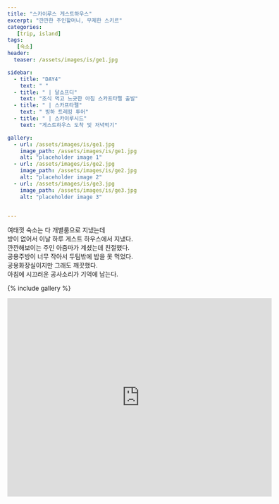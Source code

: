 ```yaml
---
title: "스카이루스 게스트하우스"
excerpt: "깐깐한 주인할머니, 무제한 스키르"
categories:
   [trip, island]
tags:
   [숙소]
header:
  teaser: /assets/images/is/ge1.jpg

sidebar:
  - title: "DAY4"
    text: " "
  - title: " | 달쇼프디"
    text: "조식 먹고 느긋한 아침 스카프타펠 출발"
  - title: " | 스카프타펠"
    text: " 빙하 트레킹 투어"
  - title: " | 스카이루시드"
    text: "게스트하우스 도착 및 저녁먹기"

gallery:
  - url: /assets/images/is/ge1.jpg
    image_path: /assets/images/is/ge1.jpg
    alt: "placeholder image 1"
  - url: /assets/images/is/ge2.jpg
    image_path: /assets/images/is/ge2.jpg
    alt: "placeholder image 2"
  - url: /assets/images/is/ge3.jpg
    image_path: /assets/images/is/ge3.jpg
    alt: "placeholder image 3"


---
```

여태껏 숙소는 다 개별룸으로 지냈는데  
방이 없어서 이날 하루 게스트 하우스에서 지냈다.  
깐깐해보이는 주인 아줌마가 계셨는데 친절했다.  
공용주방이 너무 작아서 두팀밖에 밥을 못 먹었다.  
공용화장실이지만 그래도 깨끗했다.  
아침에 시끄러운 공사소리가 기억에 남는다.  

{% include gallery  %}
<iframe src="https://www.google.com/maps/embed?pb=!1m27!1m12!1m3!1d375940.2071939442!2d-17.6044811089338!3d64.03554429869675!2m3!1f0!2f0!3f0!3m2!1i1024!2i768!4f13.1!4m12!3e0!4m4!1s0x0%3A0xd47cf30a57e565ea!3m2!1d64.016205!2d-16.9667285!4m5!1s0x48cfd204c28a3b7b%3A0xc0d8f68f87d104ae!2z7Iqk7Lm07J2066Oo7Iuc65OcIOqyjOyKpO2KuO2VmOyasOyKpCDDnmrDs8OwdmVndXIsIOyVhOydtOyKrOuegOuTnA!3m2!1d64.1293546!2d-16.0160906!5e0!3m2!1sko!2skr!4v1556872025660!5m2!1sko!2skr" width="600" height="450" frameborder="0" style="border:0" allowfullscreen></iframe>
